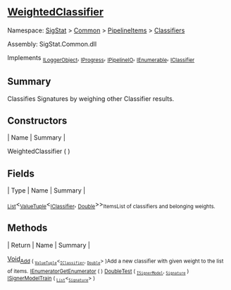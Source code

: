 # <sub>[WeightedClassifier](./WeightedClassifier.md)</sub>

Namespace: [SigStat]() > [Common](./../../README.md) > [PipelineItems]() > [Classifiers](./README.md)

Assembly: SigStat.Common.dll

Implements <sub>[ILoggerObject](./../../ILoggerObject.md)</sub>, <sub>[IProgress](./../../Helpers/IProgress.md)</sub>, <sub>[IPipelineIO](./../../Pipeline/IPipelineIO.md)</sub>, <sub>[IEnumerable](https://docs.microsoft.com/en-us/dotnet/api/System.Collections.IEnumerable)</sub>, <sub>[IClassifier](./../../Pipeline/IClassifier.md)</sub>

## Summary
Classifies Signatures by weighing other Classifier results.

## Constructors

| Name | Summary | 

WeightedClassifier (  )<sub></sub>


## Fields

| Type | Name | Summary | 

<sub>[List](https://docs.microsoft.com/en-us/dotnet/api/System.Collections.Generic.List-1)</sub>\<<sub>[ValueTuple](https://docs.microsoft.com/en-us/dotnet/api/System.ValueTuple-2)</sub>\<<sub>[IClassifier](./../../Pipeline/IClassifier.md)</sub>, <sub>[Double](https://docs.microsoft.com/en-us/dotnet/api/System.Double)</sub>>><sub>Items</sub><sub>List of classifiers and belonging weights.</sub>


## Methods

| Return | Name | Summary | 

[Void](https://docs.microsoft.com/en-us/dotnet/api/System.Void)<sub>[Add](./Methods/WeightedClassifier-100663869.md) ( <sub>[`ValueTuple`](https://docs.microsoft.com/en-us/dotnet/api/System.ValueTuple-2)</sub>\<<sub>[`IClassifier`](./../../Pipeline/IClassifier.md)</sub>, <sub>[`Double`](https://docs.microsoft.com/en-us/dotnet/api/System.Double)</sub>> )</sub><sub>Add a new classifier with given weight to the list of items.</sub>
<sub>[IEnumerator](https://docs.microsoft.com/en-us/dotnet/api/System.Collections.IEnumerator)</sub><sub>[GetEnumerator](./Methods/WeightedClassifier-100663868.md) (  )</sub><sub></sub>
<sub>[Double](https://docs.microsoft.com/en-us/dotnet/api/System.Double)</sub><sub>[Test](./Methods/WeightedClassifier-100663871.md) ( <sub>[`ISignerModel`](./../../Pipeline/ISignerModel.md)</sub>, <sub>[`Signature`](./../../Signature.md)</sub> )</sub><sub></sub>
<sub>[ISignerModel](./../../Pipeline/ISignerModel.md)</sub><sub>[Train](./Methods/WeightedClassifier-100663870.md) ( <sub>[`List`](https://docs.microsoft.com/en-us/dotnet/api/System.Collections.Generic.List-1)</sub>\<<sub>[`Signature`](./../../Signature.md)</sub>> )</sub><sub></sub>


